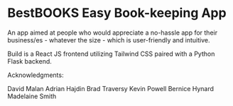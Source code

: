 # BestBOOKS Easy Book-keeping App

An app aimed at people who would appreciate a no-hassle app for their business/es - whatever the size - which is user-friendly and intuitive.

Build is a React JS frontend utilizing Tailwind CSS paired with a Python Flask backend.

Acknowledgments:

David Malan
Adrian Hajdin
Brad Traversy
Kevin Powell
Bernice Hynard
Madelaine Smith
